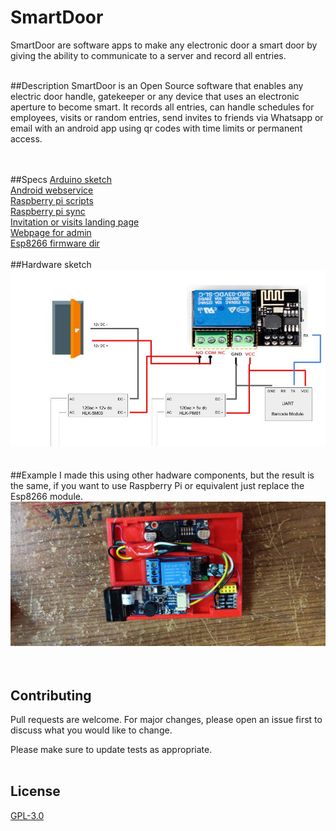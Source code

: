 # SmartDoor
SmartDoor are software apps to make any electronic door a smart door by giving the ability to communicate to a server and record all entries.
<br><br>

##Description
SmartDoor is an Open Source software that enables any electric door handle,
gatekeeper or any device that uses an electronic aperture to become smart. It records all entries, can handle schedules for employees, visits or random entries, send invites to friends via Whatsapp or email with an android app using qr codes with time limits or permanent access.

<br><br>
##Specs
[Arduino sketch](esp8266/sketch_arduino)<br>
[Android webservice](android)<br>
[Raspberry pi scripts](puerta_scripts)<br>
[Raspberry pi sync](server)<br>
[Invitation or visits landing page](visitas)<br>
[Webpage for admin](desktop)<br>
[Esp8266 firmware dir](firmware)<br>
<br>
##Hardware sketch
![alt text](Sketch%20SmartDoor.jpg)<br>
<br><br>
##Example
I made this using other hadware components, but the result is the same, if you want to use
Raspberry Pi or equivalent just replace the Esp8266 module.<br>
![Example](circuit.jpg)<br>
<br><br>
## Contributing
Pull requests are welcome. For major changes, please open an issue first to discuss what you would like to change.

Please make sure to update tests as appropriate.
<br><br>
## License
[GPL-3.0](LICENSE)
